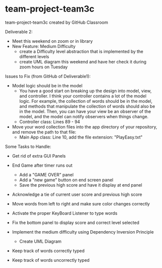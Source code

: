 # team-project-team3c
team-project-team3c created by GitHub Classroom

Deliverable 2:
- Meet this weekend on zoom or in library
- New Feature: Medium Difficulty 
    - create a Difficulty level abstraction that is implemented by the different levels
    - create UML diagram this weekend and have her check it during zoom hours on Tuesday

Issues to Fix (from GitHub of Deliverable1):
- Model logic should be in the model
    - You have a good start on breaking up the design into model, view, and controller. I think your controller contains a lot of the model logic. For example, the collection of words should be in the model, and methods that manipulate the collection of words should also be in the model. Then, you can have your view be an observer of the model, and the model can notify observers when things change.
    - Controller class: Lines 89 - 94
- Move your word collection files into the app directory of your repository, and remove the path to that file:
    - Main App class: Line 10, add the file extension: "PlayEasy.txt"
  

Some Tasks to Handle:
- Get rid of extra GUI Panels
- End Game after timer runs out
    - Add a "GAME OVER" panel
    - Add a "new game" button on end screen panel
    - Save the previous high score and have it display at end panel
- Acknowledge a tie of current user score and previous high score
- Move words from left to right and make sure color changes correctly
- Activate the proper KeyBoard Listener to type words
- Fix the bottom panel to display score and correct level selected
    
- Implement the medium difficulty using Dependency Inversion Principle
    - Create UML Diagram

- Keep track of words correctly typed
- Keep track of words uncorrectly typed

    
